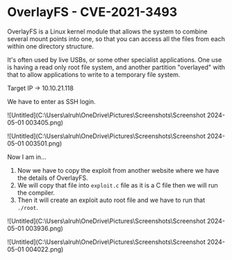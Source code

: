 # OverlayFS - CVE-2021-3493

OverlayFS is a Linux kernel module that allows the system to combine several mount points into one, so that you can access all the files from each within one directory structure.

It's often used by live USBs, or some other specialist applications. One use is having a read only root file system, and another partition "overlayed" with that to allow applications to write to a temporary file system.

Target IP → 10.10.21.118

We have to enter as SSH login.

![Untitled](C:\Users\alruh\OneDrive\Pictures\Screenshots\Screenshot 2024-05-01 003405.png)

![Untitled](C:\Users\alruh\OneDrive\Pictures\Screenshots\Screenshot 2024-05-01 003501.png)

Now I am in…

1. Now we have to copy the exploit from another website where we have the details of OverlayFS.
2. We will copy that file into `exploit.c` file as it is a C file then we will run the compiler.
3. Then it will create an exploit auto root file and we have to run that `./root`.

![Untitled](C:\Users\alruh\OneDrive\Pictures\Screenshots\Screenshot 2024-05-01 003936.png)

![Untitled](C:\Users\alruh\OneDrive\Pictures\Screenshots\Screenshot 2024-05-01 004022.png)
